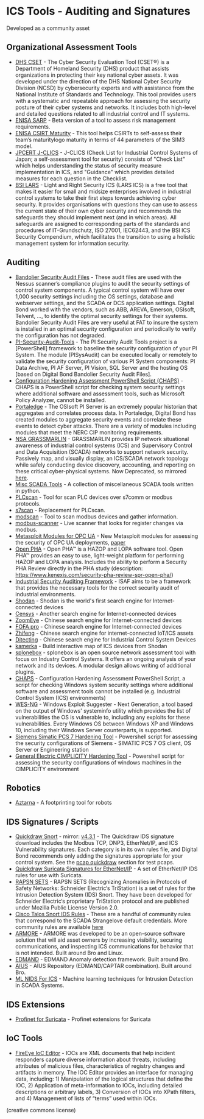 # ICS Tools - Auditing and Signatures

Developed as a community asset

## Organizational Assessment Tools

- [DHS CSET](https://github.com/cisagov/cset) - The Cyber Security Evaluation Tool (CSET®) is a Department of Homeland Security (DHS) product that assists organizations in protecting their key national cyber assets. It was developed under the direction of the DHS National Cyber Security Division (NCSD) by cybersecurity experts and with assistance from the National Institute of Standards and Technology. This tool provides users with a systematic and repeatable approach for assessing the security posture of their cyber systems and networks. It includes both high-level and detailed questions related to all industrial control and IT systems.
- [ENISA SARP](https://www.enisa.europa.eu/topics/threat-risk-management/risk-management/files/tools/sarm-2009-05-10.xls/view) - Beta version of a tool to assess risk management requirements.
- [ENISA CSIRT Maturity](https://www.enisa.europa.eu/topics/csirts-in-europe/csirt-capabilities/csirt-maturity/csirt-maturity-self-assessment-survey) - This tool helps CSIRTs to self-assess their team’s maturitylogo maturity in terms of 44 parameters of the SIM3 model.
- [JPCERT J-CLICS](https://www.jpcert.or.jp/english/cs/jclics.html) - J-CLICS (Check List for Industrial Control Systems of Japan; a self-assessment tool for security) consists of "Check List" which helps understanding the status of security measure implementation in ICS, and "Guidance" which provides detailed measures for each question in the Checklist.
- [BSI LARS](https://www.bsi.bund.de/EN/Topics/Industry_CI/ICS/Tools/LarsICS/LarsICS_node.html) - Light and Right Security ICS (LARS ICS) is a free tool that makes it easier for small and midsize enterprises involved in industrial control systems to take their first steps towards achieving cyber security. It provides organisations with questions they can use to assess the current state of their own cyber security and recommends the safeguards they should implement next (and in which areas). All safeguards are assigned to corresponding parts of the standards and procedures of IT-Grundschutz, ISO 27001, IEC62443, and the BSI ICS Security Compendium, which facilitates the transition to using a holistic management system for information security.

## Auditing

- [Bandolier Security Audit Files](http://www.digitalbond.com/tools/bandolier/) - These audit files are used with the Nessus scanner’s compliance plugins to audit the security settings of control system components. A typical control system will have over 1,000 security settings including the OS settings, database and webserver settings, and the SCADA or DCS application settings. Digital Bond worked with the vendors, such as ABB, AREVA, Emerson, OSIsoft, Telvent, …, to identify the optimal security settings for their systems. Bandolier Security Audit Files are very useful at FAT to insure the system is installed in an optimal security configuration and periodically to verify the configuration has not degraded.
- [PI-Security-Audit-Tools](https://github.com/osisoft/PI-Security-Audit-Tools) - The PI Security Audit Tools project is a [PowerShell] framework to baseline the security configuration of your PI System. The module (PISysAudit) can be executed locally or remotely to validate the security configuration of various PI System components: PI Data Archive, PI AF Server, PI Vision, SQL Server and the hosting OS [based on Digital Bond Bandolier Security Audit Files].
- [Configuration Hardening Assessment PowerShell Script (CHAPS)](https://github.com/cutaway-security/chaps) - CHAPS is a PowerShell script for checking system security settings where additional software and assessment tools, such as Microsoft Policy Analyzer, cannot be installed.
- [Portaledge](http://www.digitalbond.com/tools/portaledge/) - The OSIsoft PI Server is an extremely popular historian that aggregates and correlates process data. In Portaledge, Digital Bond has created modules to aggregate security events and correlate these events to detect cyber attacks. There are a variety of modules including modules that meet the NERC CIP monitoring requirements.
- [NSA GRASSMARLIN](https://github.com/nsacyber/GRASSMARLIN) - GRASSMARLIN provides IP network situational awareness of industrial control systems (ICS) and Supervisory Control and Data Acquisition (SCADA) networks to support network security. Passively map, and visually display, an ICS/SCADA network topology while safely conducting device discovery, accounting, and reporting on these critical cyber-physical systems. Now Deprecated, so mirrored [here](/tools/mirrored/grassmarlin).
- [Misc SCADA Tools](https://github.com/atimorin/scada-tools) - A collection of miscellaneous SCADA tools written in python.
- [PLCscan](/tools/mirrored/plcsan) - Tool for scan PLC devices over s7comm or modbus protocols.
- [s7scan](https://github.com/klsecservices/s7scan) - Replacement for PLCscan.
- [modscan](/tools/mirrored/modscan) - Tool to scan modbus devices and gather information.
- [modbus-scanner](https://github.com/arnaudsoullie/modbus-scanner) - Live scanner that looks for register changes via modbus.
- [Metasploit Modules for OPC UA](https://github.com/COMSYS/msf-opcua) - New Metasploit modules for assessing the security of OPC UA deployments, [paper](https://arxiv.org/abs/2003.12341)
- [Open PHA](https://www.kenexis.com/software/openpha/download/) - Open PHA™ is a HAZOP and LOPA software tool. Open PHA™ provides an easy to use, light-weight platform for performing HAZOP and LOPA analysis. Includes the ability to perform a Security PHA Review directly in the PHA study (description: https://www.kenexis.com/security-pha-review-spr-open-pha/)
- [Industrial Security Auditing Framework](https://gitlab.com/d0ubl3g/industrial-security-auditing-framework/) - ISAF aims to be a framework that provides the necessary tools for the correct security audit of industrial environments.
- [Shodan](https://www.shodan.io) - Shodan is the world's first search engine for Internet-connected devices
- [Censys](https://censys.io/) - Another search engine for Internet-connected devices
- [ZoomEye](https://www.zoomeye.org/topic?id=ics_project) - Chinese search engine for Internet-connected devices
- [FOFA pro](https://fofa.so/subject) - Chinese search engine for Internet-connected devices
- [Zhifeng](https://zhifeng.io/monitor) - Chinese search engine for internet-connected IoT/ICS assets
- [Ditecting](http://www.ditecting.com/) - Chinese search engine for Industrial Control System Devices
- [kamerka](https://github.com/woj-ciech/kamerka) - Build interactive map of ICS devices from Shodan
- [splonebox](https://splone.com/splonebox/) - splonebox is an open source network assessment tool with focus on Industry Control Systems. It offers an ongoing analysis of your network and its devices. A modular design allows writing of additional plugins.
- [CHAPS](https://github.com/cutaway-security/chaps) - Configuration Hardening Assessment PowerShell Script, a script for checking Windows system security settings where additional software and assessment tools cannot be installed (e.g. Industrial Control System (ICS) environments)
- [WES-NG](https://github.com/bitsadmin/wesng) - Windows Exploit Suggester - Next Generation, a tool based on the output of Windows' systeminfo utility which provides the list of vulnerabilities the OS is vulnerable to, including any exploits for these vulnerabilities. Every Windows OS between Windows XP and Windows 10, including their Windows Server counterparts, is supported.
- [Siemens Simatic PCS 7 Hardening Tool](https://github.com/otoriocyber/PCS7-Hardening-Tool) - Powershell script for assessing the security configurations of Siemens - SIMATIC PCS 7 OS client, OS Server or Engineering station
- [General Electric CIMPLICITY Hardening Tool](https://github.com/otoriocyber/CIMPLICITY-Hardening-Tool) - Powershell script for assessing the security configurations of windows machines in the CIMPLICITY environment

## Robotics

- [Aztarna](https://github.com/aliasrobotics/aztarna) - A footprinting tool for robots

## IDS Signatures / Scripts

- [Quickdraw Snort](https://github.com/digitalbond/Quickdraw-Snort) - mirror: [v4.3.1](/configurations/rules/quickdraw_4_3_1.zip) - The Quickdraw IDS signature download includes the Modbus TCP, DNP3, EtherNet/IP, and ICS Vulnerability signatures. Each category is in its own rules file, and Digital Bond recommends only adding the signatures appropriate for your control system. See the [pcap quickdraw](/pcaps/quickdraw/) section for test pcaps.
- [Quickdraw Suricata Signatures for EtherNet/IP](https://github.com/digitalbond/Quickdraw-Suricata) - A set of EtherNet/IP IDS rules for use with Suricata.
- [RAPSN SETS](https://www.bsi.bund.de/EN/Topics/Industry_CI/ICS/Tools/RAPSN_SETS/RAPSN_SETS_node.html;jsessionid=2277684A363EEE2B6F130F09E6964DA5.internet471) - RAPSN SETS (Recognizing Anomalies in Protocols of Safety Networks: Schneider Electric‘s TriStation) is a set of rules for the Intrusion Detection System (IDS) Snort. They have been developed for Schneider Electric‘s proprietary TriStation protocol and are published under Mozilla Public License Version 2.0.
- [Cisco Talos Snort IDS Rules](/configurations/rules/talos-snort.rules) - These are a handful of community rules that correspond to the SCADA Strangelove default credentials. More community rules are available [here](https://www.snort.org/downloads/community/community-rules.tar.gz)
- [ARMORE](https://github.com/ITI/ARMORE) - ARMORE was developed to be an open-source software solution that will aid asset owners by increasing visibility, securing communications, and inspecting ICS communications for behavior that is not intended. Built around Bro and Linux.
- [EDMAND](https://github.com/ITI/EDMAND) - EDMAND Anomaly detection framework. Built around Bro.
- [AIUS](https://github.com/ITI/aius) - AIUS Repository (EDMAND/CAPTAR combination). Built around Bro.
- [ML NIDS For ICS](https://github.com/Rocionightwater/ML-NIDS-for-SCADA) - Machine learning techniques for Intrusion Detection in SCADA Systems.

## IDS Extensions

- [Profinet for Suricata](https://github.com/rain8841/Suricata_Profinet_MOD) - Profinet extensions for Suricata

## IoC Tools

- [FireEye IoC Editor](https://www.fireeye.com/services/freeware/ioc-editor.html) - IOCs are XML documents that help incident responders capture diverse information about threats, including attributes of malicious files, characteristics of registry changes and artifacts in memory. The IOC Editor provides an interface for managing data, including: 1) Manipulation of the logical structures that define the IOC, 2) Application of meta-information to IOCs, including detailed descriptions or arbitrary labels, 3) Conversion of IOCs into XPath filters, and 4) Management of lists of “terms” used within IOCs.

(creative commons license)
